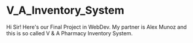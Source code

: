 # V_A_Inventory_System

Hi Sir! Here's our Final Project in WebDev. My partner is Alex Munoz and this is so called V & A Pharmacy Inventory System.
